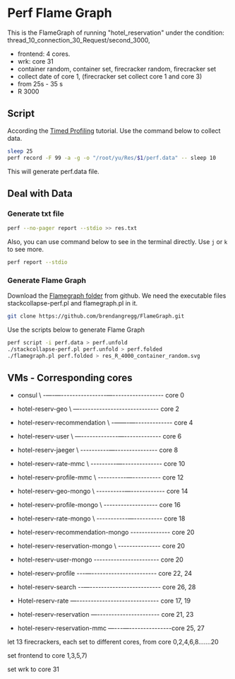 # Perf Flame Graph
This is the FlameGraph of running  "hotel_reservation" under the condition: thread_10_connection_30_Request/second_3000, 
- frontend: 4 cores.
- wrk: core 31
- container random, container set, firecracker random, firecracker set
- collect date of core 1, (firecracker set collect core 1 and core 3)
- from 25s - 35 s
- R 3000

## Script
According the [Timed Profiling](https://brendangregg.com/perf.html#TimedProfiling) tutorial. Use the command below to collect data.
```bash
sleep 25
perf record -F 99 -a -g -o "/root/yu/Res/$1/perf.data" -- sleep 10
```
This will generate perf.data file.

## Deal with Data
### Generate txt file
```bash
perf --no-pager report --stdio >> res.txt
```
Also, you can use command below to see in the terminal directly. Use `j` or `k` to see more.
```bash
perf report --stdio
```

### Generate Flame Graph
Download the [Flamegraph folder](https://github.com/brendangregg/FlameGraph) from github. We need the executable files stackcollapse-perf.pl and flamegraph.pl in it.
```bash
git clone https://github.com/brendangregg/FlameGraph.git
```

Use the scripts below to generate Flame Graph
```bash
perf script -i perf.data > perf.unfold
./stackcollapse-perf.pl perf.unfold > perf.folded
./flamegraph.pl perf.folded > res_R_4000_container_random.svg
```

## VMs - Corresponding cores
* consul \ -—-—----------------—------------------ core 0
* hotel-reserv-geo \ —---------------------------- core 2
* hotel-reserv-recommendation \ -——-—------------- core 4
* hotel-reserv-user \ —-------------—------------- core 6
* hotel-reserv-jaeger \ ----------—--------------- core 8
* hotel-reserv-rate-mmc \ ---------—-------------- core 10
* hotel-reserv-profile-mmc \ ----------—---------- core 12
* hotel-reserv-geo-mongo \ ----------—------------ core 14
* hotel-reserv-profile-mongo \ ------------------- core 16
* hotel-reserv-rate-mongo \ -----------—---------- core 18
* hotel-reserv-recommendation-mongo -------------- core 20

* hotel-reserv-reservation-mongo \ --------------- core 20
* hotel-reserv-user-mongo  ----------------------- core 20

* hotel-reserv-profile ---—----------------------- core 22, 24
* hotel-reserv-search --—------------------------- core 26, 28
* Hotel-reserv-rate —----------------------------- core 17, 19
* hotel-reserv-reservation —---------------------- core 21, 23
* hotel-reserv-reservation-mmc —---—---------------core 25, 27

let 13 firecrackers, each set to different cores, from core 0,2,4,6,8…….20

set frontend to core 1,3,5,7)

set wrk to core 31
